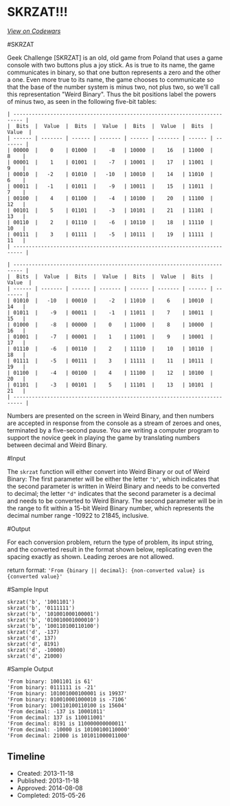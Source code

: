 # SKRZAT!!!
[*View on Codewars*](https://www.codewars.com/kata/skrzat)

#SKRZAT



Geek Challenge [SKRZAT] is an old, old game from Poland that uses a game console with two buttons plus a joy stick. As is true to its name, the game communicates in binary, so that one button represents a zero and the other a one. Even more true to its name, the game chooses to communicate so that the base of the number system is minus two, not plus two, so we'll call this representation "Weird Binary". Thus the bit positions label the powers of minus two, as seen in the following five-bit tables:

    | ------------------------------------------------------------------------- |
    |  Bits  |  Value  |  Bits  |  Value  |  Bits  |  Value  |  Bits  |  Value  |
    | ------ | ------- | ------ | ------- | ------ | ------- | ------ | ------- |
    | 00000  |    0    | 01000  |    -8   | 10000  |    16   | 11000  |    8    |
    | 00001  |    1    | 01001  |    -7   | 10001  |    17   | 11001  |    9    |
    | 00010  |   -2    | 01010  |   -10   | 10010  |    14   | 11010  |    6    |
    | 00011  |   -1    | 01011  |    -9   | 10011  |    15   | 11011  |    7    |
    | 00100  |    4    | 01100  |    -4   | 10100  |    20   | 11100  |    12   |
    | 00101  |    5    | 01101  |    -3   | 10101  |    21   | 11101  |    13   |
    | 00110  |    2    | 01110  |    -6   | 10110  |    18   | 11110  |    10   |
    | 00111  |    3    | 01111  |    -5   | 10111  |    19   | 11111  |    11   |
    | ------------------------------------------------------------------------- |

    | ------------------------------------------------------------------------- |
    |  Bits  |  Value  |  Bits  |  Value  |  Bits  |  Value  |  Bits  |  Value  |
    | ------ | ------- | ------ | ------- | ------ | ------- | ------ | ------- |
    | 01010  |   -10   | 00010  |    -2   | 11010  |    6    | 10010  |    14   |
    | 01011  |    -9   | 00011  |    -1   | 11011  |    7    | 10011  |    15   |
    | 01000  |    -8   | 00000  |    0    | 11000  |    8    | 10000  |    16   |
    | 01001  |    -7   | 00001  |    1    | 11001  |    9    | 10001  |    17   |
    | 01110  |    -6   | 00110  |    2    | 11110  |    10   | 10110  |    18   |
    | 01111  |    -5   | 00111  |    3    | 11111  |    11   | 10111  |    19   |
    | 01100  |    -4   | 00100  |    4    | 11100  |    12   | 10100  |    20   |
    | 01101  |    -3   | 00101  |    5    | 11101  |    13   | 10101  |    21   |
    | ------------------------------------------------------------------------- |

Numbers are presented on the screen in Weird Binary, and then numbers are accepted in response from the console as a stream of zeroes and ones, terminated by a five-second pause.  You are writing a computer program to support the novice geek in playing the game by translating numbers between decimal and Weird Binary.

#Input

The `skrzat` function will either convert into Weird Binary or out of Weird Binary: The first parameter will be either the letter `"b"`, which indicates that the second parameter is written in Weird Binary and needs to be converted to decimal; the letter `"d"` indicates that the second parameter is a decimal and needs to be converted to Weird Binary.  The second parameter will be in the range to fit within a 15-bit Weird Binary number, which represents the decimal number range -10922 to 21845, inclusive.

#Output

For each conversion problem, return the type of problem, its input string, and the converted result in the format shown below, replicating even the spacing exactly as shown. Leading zeroes are not allowed.

return format: `'From {binary || decimal}: {non-converted value} is {converted value}'`

#Sample Input

    skrzat('b', '1001101')
    skrzat('b', '0111111')
    skrzat('b', '101001000100001')
    skrzat('b', '010010001000010')
    skrzat('b', '100110100110100')
    skrzat('d', -137)
    skrzat('d', 137)
    skrzat('d', 8191)
    skrzat('d', -10000)
    skrzat('d', 21000)

#Sample Output

    'From binary: 1001101 is 61'
    'From binary: 0111111 is -21'
    'From binary: 101001000100001 is 19937'
    'From binary: 010010001000010 is -7106'
    'From binary: 100110100110100 is 15604'
    'From decimal: -137 is 10001011'
    'From decimal: 137 is 110011001'
    'From decimal: 8191 is 110000000000011'
    'From decimal: -10000 is 10100100110000'
    'From decimal: 21000 is 101011000011000'

## Timeline
- Created: 2013-11-18
- Published: 2013-11-18
- Approved: 2014-08-08
- Completed: 2015-05-26